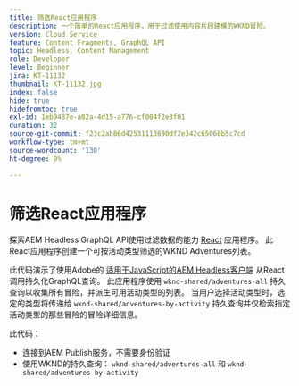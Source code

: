 ```yaml
---
title: 筛选React应用程序
description: 一个简单的React应用程序，用于过滤使用内容片段建模的WKND冒险。
version: Cloud Service
feature: Content Fragments, GraphQL API
topic: Headless, Content Management
role: Developer
level: Beginner
jira: KT-11132
thumbnail: KT-11132.jpg
index: false
hide: true
hidefromtoc: true
exl-id: 1eb9487e-a82a-4d15-a776-cf004f2e3f01
duration: 32
source-git-commit: f23c2ab86d42531113690df2e342c65060b5c7cd
workflow-type: tm+mt
source-wordcount: '130'
ht-degree: 0%

---
```


# 筛选React应用程序

探索AEM Headless GraphQL API使用过滤数据的能力 [React](https://reactjs.org/) 应用程序。 此React应用程序创建一个可按活动类型筛选的WKND Adventures列表。

此代码演示了使用Adobe的 [适用于JavaScript的AEM Headless客户端](https://github.com/adobe/aem-headless-client-js/blob/main/api-reference.md) 从React调用持久化GraphQL查询。 此应用程序使用 `wknd-shared/adventures-all` 持久查询以收集所有冒险，并派生可用活动类型的列表。 当用户选择活动类型时，选定的类型将传递给 `wknd-shared/adventures-by-activity` 持久查询并仅检索指定活动类型的那些冒险的冒险详细信息。

此代码：

+ 连接到AEM Publish服务，不需要身份验证
+ 使用WKND的持久查询： `wknd-shared/adventures-all` 和 `wknd-shared/adventures-by-activity`
